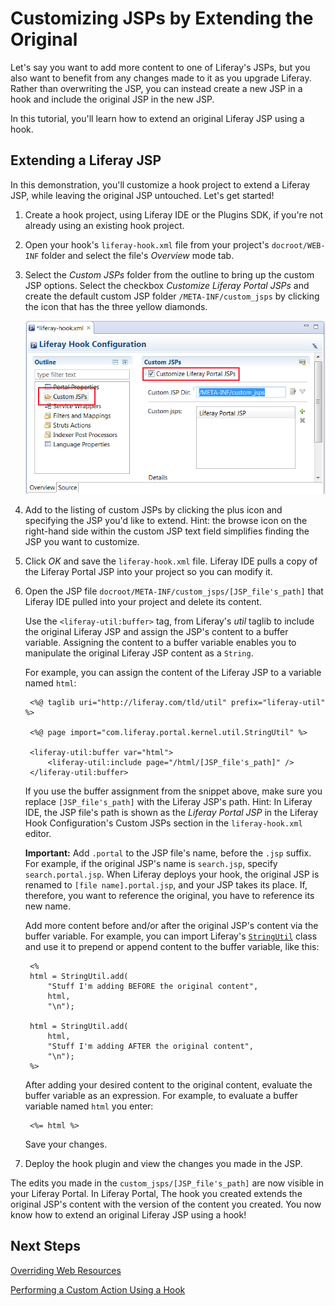# Customizing JSPs by Extending the Original [](id=customizing-jsps-by-extending-the-original-lp-6-2-develop-tutorial)

<!-- An ending test plugin can be found at:
https://github.com/liferay/liferay-docs/develop/tutorials/code/plat-fws/extend-jsp/end/extend-original-jsp-hook
-->

Let's say you want to add more content to one of Liferay's JSPs, but you also
want to benefit from any changes made to it as you upgrade Liferay. Rather
than overwriting the JSP, you can instead create a new JSP in a hook and include
the original JSP in the new JSP. 

In this tutorial, you'll learn how to extend an original Liferay JSP using a
hook. 

## Extending a Liferay JSP

In this demonstration, you'll customize a hook project to extend a Liferay JSP,
while leaving the original JSP untouched. Let's get started! 

1. Create a hook project, using Liferay IDE or the Plugins SDK, if you're not
   already using an existing hook project. 

2. Open your hook's `liferay-hook.xml` file from your project's
   `docroot/WEB-INF` folder and select the file's *Overview* mode tab.

3. Select the *Custom JSPs* folder from the outline to bring up the custom JSP
   options. Select the checkbox *Customize Liferay Portal JSPs* and create the
   default custom JSP folder `/META-INF/custom_jsps` by clicking the icon that
   has the three yellow diamonds.

    ![Figure 1: Liferay IDE's Hook Configuration menu allows you to create a custom JSP.](../../images/custom-jsp-hook-config.png)

4. Add to the listing of custom JSPs by clicking the plus icon and specifying
   the JSP you'd like to extend. Hint: the browse icon on the right-hand side
   within the custom JSP text field simplifies finding the JSP you want to
   customize. 

5. Click *OK* and save the `liferay-hook.xml` file. Liferay IDE pulls a copy of
   the Liferay Portal JSP into your project so you can modify it. 

6. Open the JSP file `docroot/META-INF/custom_jsps/[JSP_file's_path]` that
   Liferay IDE pulled into your project and delete its content. 

    Use the `<liferay-util:buffer>` tag, from Liferay's *util* taglib to include
    the original Liferay JSP and assign the JSP's content to a buffer variable.
    Assigning the content to a buffer variable enables you to manipulate the
    original Liferay JSP content as a `String`. 

    For example, you can assign the content of the Liferay JSP to a variable
    named `html`: 

        <%@ taglib uri="http://liferay.com/tld/util" prefix="liferay-util" %>

        <%@ page import="com.liferay.portal.kernel.util.StringUtil" %>

        <liferay-util:buffer var="html">
            <liferay-util:include page="/html/[JSP_file's_path]" />
        </liferay-util:buffer>

    If you use the buffer assignment from the snippet above, make sure you 
    replace `[JSP_file's_path]` with the Liferay JSP's path. Hint: In Liferay
    IDE, the JSP file's path is shown as the *Liferay Portal JSP*
    in the Liferay Hook Configuration's Custom JSPs section in the
    `liferay-hook.xml` editor. 

    **Important:** Add `.portal` to the JSP file's name, before the `.jsp`
    suffix. For example, if the original JSP's name is `search.jsp`, specify
    `search.portal.jsp`. When Liferay deploys your hook, the original JSP is
    renamed to `[file name].portal.jsp`, and your JSP takes its place. If,
    therefore, you want to reference the original, you have to reference its new
    name. 

    Add more content before and/or after the original JSP's content via the
    buffer variable. For example, you can import Liferay's
    [`StringUtil`](http://docs.liferay.com/portal/6.2/javadocs/com/liferay/portal/kernel/util/StringUtil.html)
    class and use it to prepend or append content to the buffer variable, like
    this: 

        <%
        html = StringUtil.add(
            "Stuff I'm adding BEFORE the original content",
            html,
            "\n");

        html = StringUtil.add(
            html,
            "Stuff I'm adding AFTER the original content",
            "\n");
        %>

    After adding your desired content to the original content, evaluate the
    buffer variable as an expression. For example, to evaluate a buffer variable
    named `html` you enter:

        <%= html %>

    Save your changes. 

7. Deploy the hook plugin and view the changes you made in the JSP. 

The edits you made in the `custom_jsps/[JSP_file's_path]` are now visible in
your Liferay Portal. In Liferay Portal, The hook you created extends the
original JSP's content with the version of the content you created. You now know
how to extend an original Liferay JSP using a hook! 

## Next Steps

[Overriding Web Resources](https://www-ldn.liferay.com/develop/tutorials/-/knowledge_base/overriding-web-resources-lp-6-2-develop-tutorial)

[Performing a Custom Action Using a Hook](https://www-ldn.liferay.com/develop/tutorials/-/knowledge_base/performing-a-custom-action-using-a-hook-lp-6-2-develop-tutorial)

